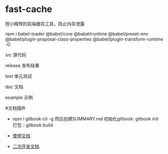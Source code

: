 # fast-cache

短小精悍的前端缓存工具，防止内存泄露

npm i babel-loader @babel/core @babel/runtime @babel/preset-env @babel/plugin-proposal-class-properties @babel/plugin-transform-runtime -D

src 源代码

release 发布结果

test 单元测试

doc 文档

example 示例

#文档插件
- npm i gitbook-cli -g
然后创建SUMMARY.md
初始化gitbook: gitbook init
打包：gitbook build

- [使用文档](./doc/use/README.md)
- [二次开发文档](./doc/dev/README.md)
